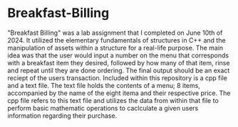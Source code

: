 # Breakfast-Billing
"Breakfast Billing" was a lab assignment that I completed on June 10th of 2024. It utilized the elementary fundamentals of structures in C++ and the manipulation of assets within a structure for a real-life purpose. The main idea was that the user would input a number on the menu that corresponds with a breakfast item they desired, followed by how many of that item, rinse and repeat until they are done ordering. The final output should be an exact reciept of the users transaction. Included within this repository is a cpp file and a text file. The text file holds the contents of a menu; 8 items, accompanied by the name of the eight itema and their respective price. The cpp file refers to this text file and utilizes the data from within that file to perform basic mathematic operations to caclculate a given users information regarding their purchase.
